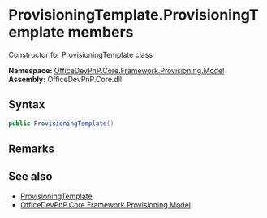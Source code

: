 # ProvisioningTemplate.ProvisioningTemplate members 
 Constructor for ProvisioningTemplate class   

**Namespace:** [OfficeDevPnP.Core.Framework.Provisioning.Model](OfficeDevPnP.Core.Framework.Provisioning.Model.md)  
**Assembly:** OfficeDevPnP.Core.dll  
## Syntax
```C#
public ProvisioningTemplate()
```
## Remarks
  
## See also
- [ProvisioningTemplate](OfficeDevPnP.Core.Framework.Provisioning.Model.ProvisioningTemplate.md)
- [OfficeDevPnP.Core.Framework.Provisioning.Model](OfficeDevPnP.Core.Framework.Provisioning.Model.md)
